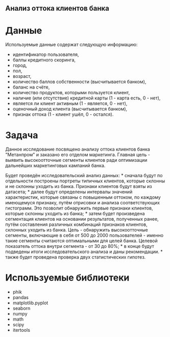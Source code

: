 ## Анализ оттока клиентов банка 

#  Данные

Используемые данные содержат следующую информацию:

* идентификатор пользователя,
* баллы кредитного скоринга,
* город,
* пол,
* возраст,
* количество баллов собственности (высчитывается банком),
* баланс на счёте,
* количество продуктов, которыми пользуется клиент,
* наличие (или отсутствие) кредитной карты (1 - карта есть, 0 - нет),
* является ли клиент активным (1 - является, 0 - нет),
* оценочный доход клиента (высчитывается банком),
* признак оттока (1 - клиент ушёл, 0 - остался).

# Задача

Данное исследование посвящено анализу оттока клиентов банка "Метанпром" и заказано его отделом маркетинга. Главная цель - выявить высокоотточные сегменты клиентов ради оптимизации дальнейших маркетинговых кампаний банка.

Будет проведён исследовательский анализ данных:
        * сначала будут по отдельности построены портреты типичных клиентов, которые склонны и не склонны уходить из банка. Признаки клиентов будут взяты из датасета;
        * далее будут определены интервалы значений характеристик, которые связаны с повышенным оттоком, по каждому имеющемуся признаку, путём отрисовки и анализа соответствующих гистограмм. Это позволит обнаружить первые признаки клиентов, которые склонны уходить из банка;
        * затем  будет произведена сегментация клиентов на основании результатов, полученных ранее, путём составления различных комбинаций признаков клиентов, склонных уходить из банка. Цель - обнаружить высокоотточные сегменты, включающие в себя от 500 до 2000 пользователей - именно такие сегменты считаются оптимальными для целей банка. Целевой показатель оттока внутри сегмента - от 30 до 80%;
        * в конце будут подведены итоги исследовательского анализа и даны рекомендации.
        * также будет проведена проверка двух статистических гипотез. 

# Используемые библиотеки

* phik
* pandas
* matplotlib.pyplot 
* seaborn 
* numpy 
* math 
* scipy 
* itertools


